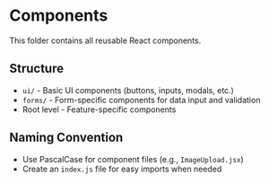 # Components

This folder contains all reusable React components.

## Structure
- `ui/` - Basic UI components (buttons, inputs, modals, etc.)
- `forms/` - Form-specific components for data input and validation
- Root level - Feature-specific components

## Naming Convention
- Use PascalCase for component files (e.g., `ImageUpload.jsx`)
- Create an `index.js` file for easy imports when needed
